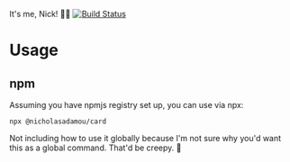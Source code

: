It's me, Nick! 👋🏼 [![Build Status](https://travis-ci.org/nicholasadamou/nicholasadamou.svg?branch=master)](https://travis-ci.org/nicholasadamou/nicholasadamou)

# Usage

## npm
Assuming you have npmjs registry set up, you can use via npx:
```
npx @nicholasadamou/card
```

Not including how to use it globally because I'm not sure why you'd want this as a global command. That'd be creepy. 🤨
